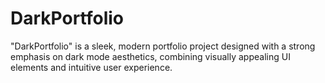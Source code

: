 # DarkPortfolio
"DarkPortfolio" is a sleek, modern portfolio project designed with a strong emphasis on dark mode aesthetics, combining visually appealing UI elements and intuitive user experience.
